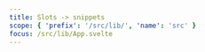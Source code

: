 ```yaml
---
title: Slots -> snippets
scope: { 'prefix': '/src/lib/', 'name': 'src' }
focus: /src/lib/App.svelte
---
```

